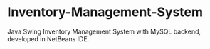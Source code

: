 # Inventory-Management-System
Java Swing Inventory Management System with MySQL backend, developed in NetBeans IDE.
